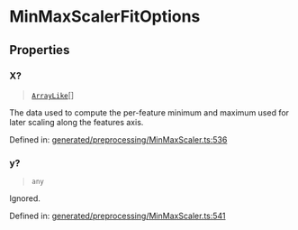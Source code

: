 # MinMaxScalerFitOptions

## Properties

### X?

> [`ArrayLike`](../types/ArrayLike.md)[]

The data used to compute the per-feature minimum and maximum used for later scaling along the features axis.

Defined in:  [generated/preprocessing/MinMaxScaler.ts:536](https://github.com/transitive-bullshit/scikit-learn-ts/blob/122b3c0/packages/sklearn/src/generated/preprocessing/MinMaxScaler.ts#L536)

### y?

> `any`

Ignored.

Defined in:  [generated/preprocessing/MinMaxScaler.ts:541](https://github.com/transitive-bullshit/scikit-learn-ts/blob/122b3c0/packages/sklearn/src/generated/preprocessing/MinMaxScaler.ts#L541)
